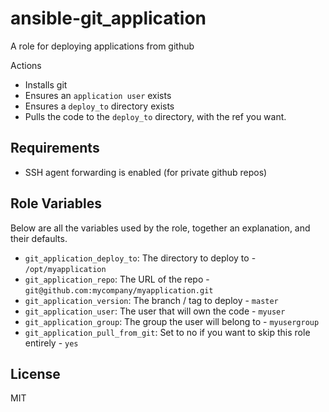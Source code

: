 ansible-git_application
=======================

A role for deploying applications from github

Actions

- Installs git
- Ensures an `application user` exists
- Ensures a `deploy_to` directory exists
- Pulls the code to the `deploy_to` directory, with the ref you want.

Requirements
------------

- SSH agent forwarding is enabled (for private github repos)

Role Variables
--------------

Below are all the variables used by the role, together an explanation, and their defaults.

- `git_application_deploy_to`: The directory to deploy to - `/opt/myapplication`
- `git_application_repo`: The URL of the repo - `git@github.com:mycompany/myapplication.git`
- `git_application_version`: The branch / tag to deploy - `master`
- `git_application_user`: The user that will own the code - `myuser`
- `git_application_group`: The group the user will belong to - `myusergroup`
- `git_application_pull_from_git`: Set to no if you want to skip this role entirely - `yes`

License
-------

MIT
